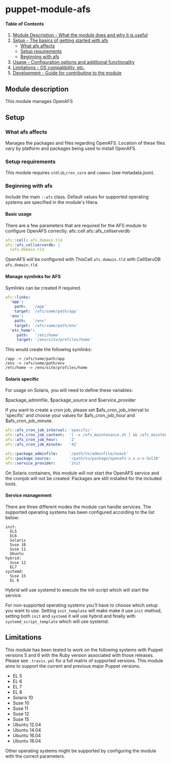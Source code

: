 # puppet-module-afs

#### Table of Contents

1. [Module Description - What the module does and why it is useful](#module-description)
1. [Setup - The basics of getting started with afs](#setup)
   * [What afs affects](#what-afs-affects)
   * [Setup requirements](#setup-requirements)
   * [Beginning with afs](#beginning-with-afs)
1. [Usage - Configuration options and additional functionality](#usage)
1. [Limitations - OS compatibility, etc.](#limitations)
1. [Development - Guide for contributing to the module](#development)

## Module description

This module manages OpenAFS

## Setup

### What afs affects

Manages the packages and files regarding OpenAFS. Location of these files vary
by platform and packages being used to install OpenAFS.

### Setup requirements

This module requires `stdlib`,`cron_core` and `common` (see metadata.json).

### Beginning with afs

Include the main `::afs` class. Default values for supported operating systems
are specified in the module's Hiera.

#### Basic usage

There are a few parameters that are required for the AFS module to configure
OpenAFS correctly.
afs::cell
afs::afs_cellserverdb

```yaml
afs::cell: afs.domain.tld
afs::afs_cellserverdb: |
  >afs.domain.tld
```

OpenAFS will be configured with ThisCell `afs.domain.tld` with CellServDB
`afs.domain.tld`.

#### Manage symlinks for AFS

Symlinks can be created if required.

```yaml
afs::links:
  'app':
    path:   '/app'
    target: '/afs/some/path/app'
  'env':
    path:   '/env'
    target: '/afs/some/path/env'
  'etc_home':
     path:   '/etc/home'
     target: '/env/site/profiles/home'
```

This would create the following symlinks:

```
/app -> /afs/some/path/app
/env -> /afs/some/path/env
/etc/home -> /env/site/profiles/home
```

#### Solaris specific

For usage on Solaris, you will need to define these variables:

$package_adminfile, $package_source and $service_provider

If you want to create a cron job, please set $afs_cron_job_interval to
'specific' and choose your values for $afs_cron_job_hour and $afs_cron_job_minute.

```yaml
afs::afs_cron_job_interval: 'specific'
afs::afs_cron_job_content:  '[ -x /afs_maintenance.sh ] && /afs_maintenance.sh'
afs::afs_cron_job_hour:     '2'
afs::afs_cron_job_minute:   '42'

afs::package_adminfile:     '/path/to/adminfile/noask'
afs::package_source:        '/path/to/package/openafs-x.x.x-x-Sol10'
afs::service_provider:      'init'
```

On Solaris containers, this module will not start the OpenAFS service and the
cronjob will not be created. Packages are still installed for the included tools.

#### Service management

There are three different modes the module can handle services. The supported
operating systems has been configured according to the list below:
```
init:
  EL5
  EL6
  Solaris
  Suse 10
  Suse 11
  Ubuntu
hybrid:
  Suse 12
  EL7
systemd:
  Suse 15
  EL 8
```

Hybrid will use systemd to execute the init-script which will start the service.

For non-supported operating systems you'll have to choose which setup you want
to use.
Setting `init_template` will make make it use `init` method, setting both `init`
and `systemd` it will use hybrid and finally with `systemd_script_template` which
will use systemd.

## Limitations

This module has been tested to work on the following systems with Puppet
versions 5 and 6 with the Ruby version associated with those releases.
Please see `.travis.yml` for a full matrix of supported versions.
This module aims to support the current and previous major Puppet versions.

 * EL 5
 * EL 6
 * EL 7
 * EL 8
 * Solaris 10
 * Suse 10
 * Suse 11
 * Suse 12
 * Suse 15
 * Ubuntu 12.04
 * Ubuntu 14.04
 * Ubuntu 16.04
 * Ubuntu 18.04

Other operating systems might be supported by configuring the module with the
correct parameters.
